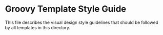 # Groovy Template Style Guide

This file describes the visual design style guidelines that should be followed by all templates in this directory. 

